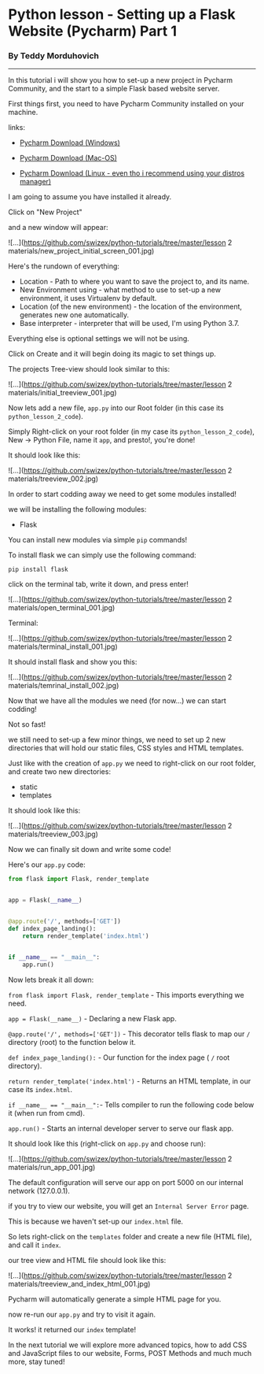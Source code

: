 # Python lesson - Setting up a Flask Website (Pycharm) Part 1

### By Teddy Morduhovich

---

In this tutorial i will show you how to set-up a new project in Pycharm Community, and
the start to a simple Flask based website server.


First things first, you need to have Pycharm Community installed on your machine.


links:

* [Pycharm Download (Windows)](https://www.jetbrains.com/pycharm/download/#section=windows)

* [Pycharm Download (Mac-OS)](https://www.jetbrains.com/pycharm/download/#section=mac)

* [Pycharm Download (Linux - even tho i recommend using your distros manager)](https://www.jetbrains.com/pycharm/download/#section=linux)


I am going to assume you have installed it already.


Click on "New Project"

and a new window will appear:

![...](https://github.com/swizex/python-tutorials/tree/master/lesson 2 materials/new_project_initial_screen_001.jpg)


Here's the rundown of everything:

* Location - Path to where you want to save the project to, and its name.
* New Environment using - what method to use to set-up a new environment, it uses Virtualenv by default.
* Location (of the new environment) - the location of the environment, generates new one automatically.
* Base interpreter - interpreter that will be used, I'm using Python 3.7.

Everything else is optional settings we will not be using.

Click on Create and it will begin doing its magic to set things up.



The projects Tree-view should look similar to this:

![...](https://github.com/swizex/python-tutorials/tree/master/lesson 2 materials/initial_treeview_001.jpg)


Now lets add a new file, `app.py` into our Root folder (in this case its `python_lesson_2_code`).


Simply Right-click on your root folder (in my case its `python_lesson_2_code`),
New -> Python File, name it `app`, and presto!, you're done!

It should look like this:

![...](https://github.com/swizex/python-tutorials/tree/master/lesson 2 materials/treeview_002.jpg)


In order to start codding away we need to get some modules installed!

we will be installing the following modules:

* Flask

You can install new modules via simple `pip` commands!

To install flask we can simply use the following command:

`pip install flask`

click on the terminal tab, write it down, and press enter!

![...](https://github.com/swizex/python-tutorials/tree/master/lesson 2 materials/open_terminal_001.jpg)


Terminal:


![...](https://github.com/swizex/python-tutorials/tree/master/lesson 2 materials/terminal_install_001.jpg)


It should install flask and show you this:

![...](https://github.com/swizex/python-tutorials/tree/master/lesson 2 materials/temrinal_install_002.jpg)


Now that we have all the modules we need (for now...) we can start codding!


Not so fast!


we still need to set-up a few minor things, we need to set up 2 new directories that will hold our static files, CSS styles and HTML templates.


Just like with the creation of `app.py` we need to right-click on our root folder,
and create two new directories:

* static
* templates

It should look like this:

![...](https://github.com/swizex/python-tutorials/tree/master/lesson 2 materials/treeview_003.jpg)


Now we can finally sit down and write some code!


Here's our `app.py` code:


```python
from flask import Flask, render_template


app = Flask(__name__)


@app.route('/', methods=['GET'])
def index_page_landing():
    return render_template('index.html')


if __name__ == "__main__":
    app.run()
```

Now lets break it all down:


`from flask import Flask, render_template` - This imports everything we need.


`app = Flask(__name__)` - Declaring a new Flask app.


`@app.route('/', methods=['GET'])` - This decorator tells flask to map our `/` directory (root) to the function below it.


`def index_page_landing():` - Our function for the index page ( `/` root directory).


`return render_template('index.html')` - Returns an HTML template, in our case its `index.html`.


`if __name__ == "__main__":`- Tells compiler to run the following code below it (when run from cmd).


`app.run()` - Starts an internal developer server to serve our flask app.


It should look like this (right-click on `app.py` and choose run):


![...](https://github.com/swizex/python-tutorials/tree/master/lesson 2 materials/run_app_001.jpg)


The default configuration will serve our app on port 5000 on our internal network (127.0.0.1).


if you try to view our website, you will get an `Internal Server Error` page.

This is because we haven't set-up our `index.html` file.

So lets right-click on the `templates` folder and create a new file (HTML file), and call it `index`.

our tree view and HTML file should look like this:


![...](https://github.com/swizex/python-tutorials/tree/master/lesson 2 materials/treeview_and_index_html_001.jpg)


Pycharm will automatically generate a simple HTML page for you.

now re-run our `app.py` and try to visit it again.

It works! it returned our `index` template!


In the next tutorial we will explore more advanced topics, how to add CSS and JavaScript files to our website, Forms, POST Methods and much much more, stay tuned!
